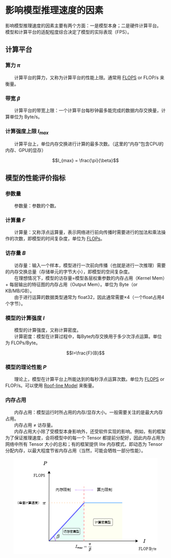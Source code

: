 # 影响模型推理速度的因素

影响模型推理速度的因素主要有两个方面：一是模型本身；二是硬件计算平台。</br>模型和计算平台的适配程度综合决定了模型的实际表现（FPS）。

## 计算平台

### 算力 $\pi$

&emsp;&emsp;计算平台的算力，又称为计算平台的性能上限。通常用 [FLOPS](../EvaluationMetrics/FLOPS&FLOPs.md#FLOPS) or FLOP/s 来衡量。

### 带宽 $\beta$

&emsp;&emsp;计算平台的带宽上限：一个计算平台每秒钟最多能完成的数据内存交换量，计算单位为 Byte/s。

### 计算强度上限 $I_{max}$

&emsp;&emsp;计算平台上，单位内存交换进行计算的最多次数。（这里的“内存”包含CPU的内存、GPU的显存）

$$I_{max} = \frac{\pi}{\beta}$$

## 模型的性能评价指标

### 参数量 

&emsp;&emsp;参数量：参数的个数。

### 计算量 $F$

&emsp;&emsp;计算量：又称浮点运算量，表示网络进行前向传播时需要进行的加法和乘法操作的次数，即模型的时间复杂度，单位为 [FLOPs](../EvaluationMetrics/FLOPS&FLOPs#FLOPs)。

### 访存量 $B$

&emsp;&emsp;访存量：输入一个样本，模型进行一次前向传播（也就是进行一次推理）需要的内存交换总量（存储单元的字节大小），即模型的空间复杂度。</br>
&emsp;&emsp;在理想情况下，模型的访存量=模型各层权重参数的内存占用（Kernel Mem）+ 每层输出的特征图的内存占用（Output Mem）。单位为 Byte（or KB/MB/GB）。</br>
&emsp;&emsp;由于进行运算的数据类型通常为 float32，因此通常需要×4（一个float占用4个字节）。

### 模型的计算强度 $I$

&emsp;&emsp;模型的计算强度，又称计算密度。</br>
&emsp;&emsp;计算密度：模型在计算过程中，每Byte内存交换用于多少次浮点运算。单位为 FLOPs/Byte。

$$I=\frac{F}{B}$$

### 模型的理论性能 $P$

&emsp;&emsp;理论上，模型在计算平台上所能达到的每秒浮点运算次数。单位为 [FLOPS](../EvaluationMetrics/FLOPS&FLOPs#FLOPS) or FLOP/s。可以使用 [Roof-line Model](Roof-lineModel.md) 来衡量。

### 内存占用

&emsp;&emsp;内存占用：模型运行时所占用的内存/显存大小。一般需要关注的是最大内存占用。</br>
&emsp;&emsp;内存占用 $\neq$ 访存量。</br>
&emsp;&emsp;内存占用大小除了受模型本身影响外，还受软件实现的影响。例如，有的框架为了保证推理速度，会将模型中的每一个 Tensor 都提前分配好，因此内存占用为网络中所有 Tensor 大小的总和；有的框架提供 lite 内存模式，即动态为 Tensor 分配内存，以最大程度节省内存占用（当然，可能会牺牲一部分性能）。

<div align=center>

![](Images/Roof-line.png)
